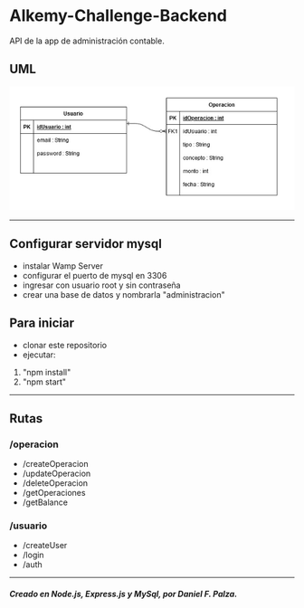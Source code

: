 # Alkemy-Challenge-Backend
API de la app de administración contable.

## UML

![UML](https://github.com/danielpalza/Alkemy-Challenge-Backend/blob/master/UML.jpg)

---

## Configurar servidor mysql

- instalar Wamp Server
- configurar el puerto de mysql en 3306
- ingresar con usuario root y sin contraseña
- crear una base de datos y nombrarla "administracion"

## Para iniciar  

- clonar este repositorio
- ejecutar: 
1. "npm install"
2. "npm start"


---

## Rutas  
### /operacion
- /createOperacion 
- /updateOperacion  
- /deleteOperacion
- /getOperaciones
- /getBalance

### /usuario
- /createUser 
- /login 
- /auth

---

##### Creado en Node.js, Express.js y MySql, por Daniel F. Palza.
